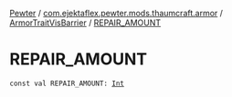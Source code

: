 [Pewter](../../index.md) / [com.ejektaflex.pewter.mods.thaumcraft.armor](../index.md) / [ArmorTraitVisBarrier](index.md) / [REPAIR_AMOUNT](./-r-e-p-a-i-r_-a-m-o-u-n-t.md)

# REPAIR_AMOUNT

`const val REPAIR_AMOUNT: `[`Int`](https://kotlinlang.org/api/latest/jvm/stdlib/kotlin/-int/index.html)